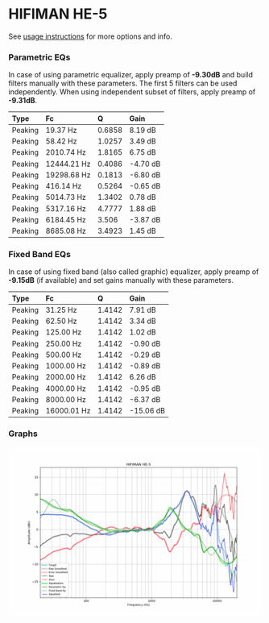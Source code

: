 # HIFIMAN HE-5
See [usage instructions](https://github.com/jaakkopasanen/AutoEq#usage) for more options and info.

### Parametric EQs
In case of using parametric equalizer, apply preamp of **-9.30dB** and build filters manually
with these parameters. The first 5 filters can be used independently.
When using independent subset of filters, apply preamp of **-9.31dB**.

| Type    | Fc          |      Q | Gain     |
|:--------|:------------|:-------|:---------|
| Peaking | 19.37 Hz    | 0.6858 | 8.19 dB  |
| Peaking | 58.42 Hz    | 1.0257 | 3.49 dB  |
| Peaking | 2010.74 Hz  | 1.8165 | 6.75 dB  |
| Peaking | 12444.21 Hz | 0.4086 | -4.70 dB |
| Peaking | 19298.68 Hz | 0.1813 | -6.80 dB |
| Peaking | 416.14 Hz   | 0.5264 | -0.65 dB |
| Peaking | 5014.73 Hz  | 1.3402 | 0.78 dB  |
| Peaking | 5317.16 Hz  | 4.7777 | 1.88 dB  |
| Peaking | 6184.45 Hz  | 3.506  | -3.87 dB |
| Peaking | 8685.08 Hz  | 3.4923 | 1.45 dB  |

### Fixed Band EQs
In case of using fixed band (also called graphic) equalizer, apply preamp of **-9.15dB**
(if available) and set gains manually with these parameters.

| Type    | Fc          |      Q | Gain      |
|:--------|:------------|:-------|:----------|
| Peaking | 31.25 Hz    | 1.4142 | 7.91 dB   |
| Peaking | 62.50 Hz    | 1.4142 | 3.34 dB   |
| Peaking | 125.00 Hz   | 1.4142 | 1.02 dB   |
| Peaking | 250.00 Hz   | 1.4142 | -0.90 dB  |
| Peaking | 500.00 Hz   | 1.4142 | -0.29 dB  |
| Peaking | 1000.00 Hz  | 1.4142 | -0.89 dB  |
| Peaking | 2000.00 Hz  | 1.4142 | 6.26 dB   |
| Peaking | 4000.00 Hz  | 1.4142 | -0.95 dB  |
| Peaking | 8000.00 Hz  | 1.4142 | -6.37 dB  |
| Peaking | 16000.01 Hz | 1.4142 | -15.06 dB |

### Graphs
![](./HIFIMAN%20HE-5.png)